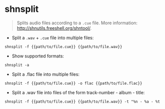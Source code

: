 # shnsplit

> Splits audio files according to a `.cue` file.
> More information: <http://shnutils.freeshell.org/shntool/>.

- Split a `.wav` + `.cue` file into multiple files:

`shnsplit -f {{path/to/file.cue}} {{path/to/file.wav}}`

- Show supported formats:

`shnsplit -a`

- Split a .flac file into multiple files:

`shnsplit -f {{path/to/file.cue}} -o flac {{path/to/file.flac}}`

- Split a .wav file into files of the form track-number - album - title:

`shnsplit -f {{path/to/file.cue}} {{path/to/file.wav}} -t "%n - %a - %t`
